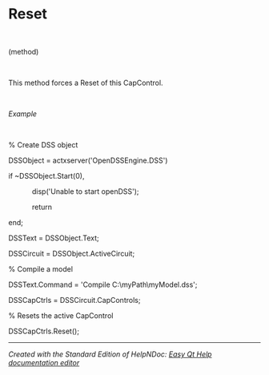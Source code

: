 # Reset

&nbsp;

(method)

&nbsp;

This method forces a Reset of this CapControl.

&nbsp;

*Example*

&nbsp;

% Create DSS object

DSSObject = actxserver('OpenDSSEngine.DSS')

if ~DSSObject.Start(0),

&nbsp; &nbsp; &nbsp; &nbsp; &nbsp; &nbsp; disp('Unable to start openDSS');

&nbsp; &nbsp; &nbsp; &nbsp; &nbsp; &nbsp; return

end;

DSSText = DSSObject.Text;

DSSCircuit = DSSObject.ActiveCircuit;

% Compile a model &nbsp; &nbsp;

DSSText.Command = 'Compile C:\\myPath\\myModel.dss';

DSSCapCtrls = DSSCircuit.CapControls;

% Resets the active CapControl

DSSCapCtrls.Reset();

***
_Created with the Standard Edition of HelpNDoc: [Easy Qt Help documentation editor](<https://www.helpndoc.com>)_
